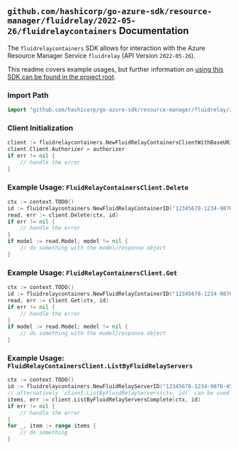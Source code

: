 
## `github.com/hashicorp/go-azure-sdk/resource-manager/fluidrelay/2022-05-26/fluidrelaycontainers` Documentation

The `fluidrelaycontainers` SDK allows for interaction with the Azure Resource Manager Service `fluidrelay` (API Version `2022-05-26`).

This readme covers example usages, but further information on [using this SDK can be found in the project root](https://github.com/hashicorp/go-azure-sdk/tree/main/docs).

### Import Path

```go
import "github.com/hashicorp/go-azure-sdk/resource-manager/fluidrelay/2022-05-26/fluidrelaycontainers"
```


### Client Initialization

```go
client := fluidrelaycontainers.NewFluidRelayContainersClientWithBaseURI("https://management.azure.com")
client.Client.Authorizer = authorizer
if err != nil {
	// handle the error
}
```


### Example Usage: `FluidRelayContainersClient.Delete`

```go
ctx := context.TODO()
id := fluidrelaycontainers.NewFluidRelayContainerID("12345678-1234-9876-4563-123456789012", "example-resource-group", "fluidRelayServerValue", "fluidRelayContainerValue")
read, err := client.Delete(ctx, id)
if err != nil {
	// handle the error
}
if model := read.Model; model != nil {
	// do something with the model/response object
}
```


### Example Usage: `FluidRelayContainersClient.Get`

```go
ctx := context.TODO()
id := fluidrelaycontainers.NewFluidRelayContainerID("12345678-1234-9876-4563-123456789012", "example-resource-group", "fluidRelayServerValue", "fluidRelayContainerValue")
read, err := client.Get(ctx, id)
if err != nil {
	// handle the error
}
if model := read.Model; model != nil {
	// do something with the model/response object
}
```


### Example Usage: `FluidRelayContainersClient.ListByFluidRelayServers`

```go
ctx := context.TODO()
id := fluidrelaycontainers.NewFluidRelayServerID("12345678-1234-9876-4563-123456789012", "example-resource-group", "fluidRelayServerValue")
// alternatively `client.ListByFluidRelayServers(ctx, id)` can be used to do batched pagination
items, err := client.ListByFluidRelayServersComplete(ctx, id)
if err != nil {
	// handle the error
}
for _, item := range items {
	// do something
}
```
